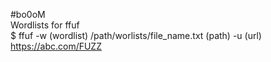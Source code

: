 #bo0oM  
Wordlists for ffuf  
$ ffuf -w (wordlist) /path/worlists/file_name.txt (path) -u (url) https://abc.com/FUZZ
